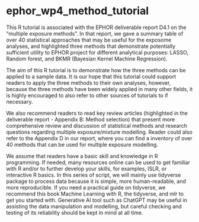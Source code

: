 # ephor_wp4_method_tutorial

This R tutorial is associated with the EPHOR deliverable report D4.1 on the “multiple exposure methods”. In that report, we gave a summary table of over 40 statistical approaches that may be useful for the exposome analyses, and highlighted three methods that demonstrate potentially sufficient utility to EPHOR project for different analytical purposes: LASSO, Random forest, and BKMR (Bayesian Kernel Machine Regression).

The aim of this R tutorial is to demonstrate how the three methods can be applied to a sample data. It is our hope that this tutorial could support readers to apply the three methods to their own analyses, however, because the three methods have been widely applied in many other fields, it is highly encouraged to also refer to other sources of tutorials to if necessary.

We also recommend readers to read key review articles (highlighted in the deliverable report - Appendix B: Method selection) that present more comprehensive review and discussion of statistical methods and research questions regarding multiple exposure/mixture modelling. Reader could also refer to the Appendix D in our report, where you can find a inventory of over 40 methods that can be used for multiple exposure modelling.

We assume that readers have a basic skill and knowledge in R programming. If needed, many resources online can be used to get familiar with R and/or to further develop your skills, for examples, ISLR, or interactive R basics. In this series of script, we will mainly use tidyverse package to process data because it is simple, more human-readable, and more reproducible. If you need a practical guide on tidyverse, we recommend this book Machine Learning with R, the tidyverse, and mlr to get you started with. Generative AI tool such as ChatGPT may be useful in assisting the data manipulation and modelling, but careful checking and testing of its reliability should be kept in mind at all time.
